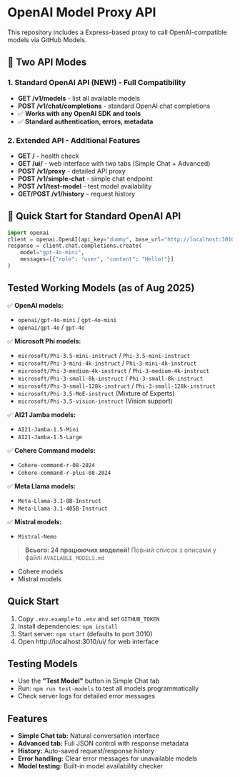 # OpenAI Model Proxy API

This repository includes a Express-based proxy to call OpenAI-compatible models via GitHub Models.

## 🚀 Two API Modes

### **1. Standard OpenAI API (NEW!)** - Full Compatibility
- **GET /v1/models** - list all available models 
- **POST /v1/chat/completions** - standard OpenAI chat completions
- ✅ **Works with any OpenAI SDK and tools**
- ✅ **Standard authentication, errors, metadata**

### **2. Extended API** - Additional Features
- **GET /** - health check
- **GET /ui/** - web interface with two tabs (Simple Chat + Advanced)
- **POST /v1/proxy** - detailed API proxy
- **POST /v1/simple-chat** - simple chat endpoint
- **POST /v1/test-model** - test model availability
- **GET/POST /v1/history** - request history

## 🎯 Quick Start for Standard OpenAI API

```python
import openai
client = openai.OpenAI(api_key="dummy", base_url="http://localhost:3010/v1")
response = client.chat.completions.create(
    model="gpt-4o-mini",
    messages=[{"role": "user", "content": "Hello!"}]
)
```

## Tested Working Models (as of Aug 2025)

✅ **OpenAI models:**
- `openai/gpt-4o-mini` / `gpt-4o-mini`
- `openai/gpt-4o` / `gpt-4o`

✅ **Microsoft Phi models:**
- `microsoft/Phi-3.5-mini-instruct` / `Phi-3.5-mini-instruct`
- `microsoft/Phi-3-mini-4k-instruct` / `Phi-3-mini-4k-instruct`
- `microsoft/Phi-3-medium-4k-instruct` / `Phi-3-medium-4k-instruct`
- `microsoft/Phi-3-small-8k-instruct` / `Phi-3-small-8k-instruct`
- `microsoft/Phi-3-small-128k-instruct` / `Phi-3-small-128k-instruct`
- `microsoft/Phi-3.5-MoE-instruct` (Mixture of Experts)
- `microsoft/Phi-3.5-vision-instruct` (Vision support)

✅ **AI21 Jamba models:**
- `AI21-Jamba-1.5-Mini`
- `AI21-Jamba-1.5-Large`

✅ **Cohere Command models:**
- `Cohere-command-r-08-2024`
- `Cohere-command-r-plus-08-2024`

✅ **Meta Llama models:**
- `Meta-Llama-3.1-8B-Instruct`
- `Meta-Llama-3.1-405B-Instruct`

✅ **Mistral models:**
- `Mistral-Nemo`

> **Всього: 24 працюючих моделей!** 
> Повний список з описами у файлі `AVAILABLE_MODELS.md`
- Cohere models
- Mistral models

## Quick Start

1. Copy `.env.example` to `.env` and set `GITHUB_TOKEN`
2. Install dependencies: `npm install`
3. Start server: `npm start` (defaults to port 3010)
4. Open http://localhost:3010/ui/ for web interface

## Testing Models

- Use the **"Test Model"** button in Simple Chat tab
- Run: `npm run test-models` to test all models programmatically
- Check server logs for detailed error messages

## Features

- **Simple Chat tab:** Natural conversation interface
- **Advanced tab:** Full JSON control with response metadata
- **History:** Auto-saved request/response history
- **Error handling:** Clear error messages for unavailable models
- **Model testing:** Built-in model availability checker
